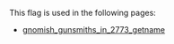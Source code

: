 This flag is used in the following pages:
 - [gnomish_gunsmiths_in_2773_getname](../events/gnomish_gunsmiths_in_2773_getname.md)
